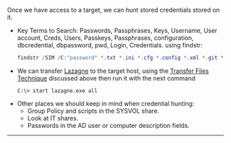 Once we have access to a target, we can hunt stored credentials stored on it.
- Key Terms to Search: Passwords, Passphrases, Keys, Username, User account, Creds, Users, Passkeys, Passphrases, configuration, dbcredential, dbpassword, pwd, Login, Credentials. using findstr:
	``` Powershell
	findstr /SIM /C:"password" *.txt *.ini *.cfg *.config *.xml *.git *.ps1 *.yml
	```
- We can transfer [Lazagne](https://github.com/AlessandroZ/LaZagne/releases/) to the target host, using the [Transfer Files Technique](#transfer-files-technique) discussed above then run it with the next command
	``` CMD
	C:\> start lazagne.exe all
	```
- Other places we should keep in mind when credential hunting:
	- Group Policy and scripts in the SYSVOL share.
	- Look at IT shares.
	- Passwords in the AD user or computer description fields.
---
